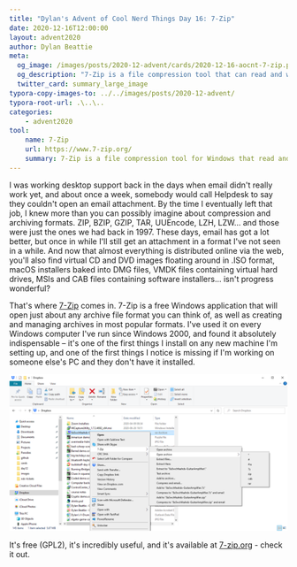 ```yaml
---
title: "Dylan's Advent of Cool Nerd Things Day 16: 7-Zip"
date: 2020-12-16T12:00:00
layout: advent2020
author: Dylan Beattie
meta:
  og_image: /images/posts/2020-12-advent/cards/2020-12-16-aocnt-7-zip.png
  og_description: "7-Zip is a file compression tool that can read and write just about every compressed file format ever invented."
  twitter_card: summary_large_image
typora-copy-images-to: ../../images/posts/2020-12-advent/
typora-root-url: .\..\..
categories:
    - advent2020
tool:
    name: 7-Zip
    url: https://www.7-zip.org/
    summary: 7-Zip is a file compression tool for Windows that read and write just about every compressed file format ever invented
---
```


I was working desktop support back in the days when email didn't really work yet, and about once a week, somebody would call Helpdesk to say they couldn't open an email attachment. By the time I eventually left that job, I knew more than you can possibly imagine about compression and archiving formats. ZIP, BZIP, GZIP, TAR, UUEncode, LZH, LZW... and those were just the ones we had back in 1997. These days, email has got a lot better, but once in while I'll still get an attachment in a format I've not seen in a while. And now that almost everything is distributed online via the web, you'll also find virtual CD and DVD images floating around in .ISO format, macOS installers baked into DMG files,  VMDK files containing virtual hard drives, MSIs and CAB files containing software installers... isn't progress wonderful?

That's where [7-Zip](https://www.7-zip.org/) comes in. 7-Zip is a free Windows application that will open just about any archive file format you can think of, as well as creating and managing archives in most popular formats. I've used it on every Windows computer I've run since Windows 2000, and found it absolutely indispensable – it's one of the first things I install on any new machine I'm setting up, and one of the first things I notice is missing if I'm working on someone else's PC and they don't have it installed.

![image-20201216000749769](/images/posts/2020-12-advent/image-20201216000749769.png)

It's free (GPL2), it's incredibly useful, and it's available at [7-zip.org](https://www.7-zip.org/) - check it out.

